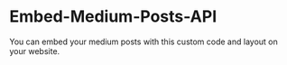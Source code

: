 # Embed-Medium-Posts-API
You can embed your medium posts with this custom code and layout on your website.
